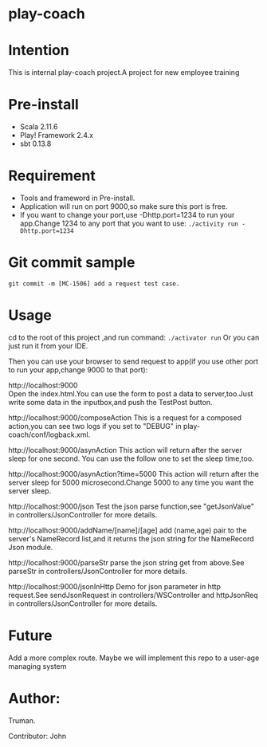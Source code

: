 # play-coach

# Intention
This is internal play-coach project.A project for new employee training

# Pre-install
- Scala 2.11.6
- Play! Framework 2.4.x
- sbt 0.13.8

# Requirement
- Tools and frameword in Pre-install.
- Application will run on port 9000,so make sure this port is free.
- If you want to change your port,use -Dhttp.port=1234 to run your app.Change 1234 to any port that you want to use:
`./activity run -Dhttp.port=1234`

# Git commit sample
`git commit -m [MC-1506] add a request test case.`

# Usage
cd to the root of this project ,and run command:
`./activator run`
Or you can just run it from your IDE.

Then you can use your browser to send request to app(if you use other port to run your app,change 9000 to that port):

http://localhost:9000  
Open the index.html.You can use the form to post a data to server,too.Just write some data in the inputbox,and push the TestPost button.

http://localhost:9000/composeAction 
This is a request for a composed action,you can see two logs if you set <root level> to "DEBUG" in play-coach/conf/logback.xml.

http://localhost:9000/asynAction 
This action will return after the server sleep for one second. You can use the follow one to set the sleep time,too.

http://localhost:9000/asynAction?time=5000 
This action will return after the server sleep for 5000 microsecond.Change 5000 to any time you want the server sleep.

http://localhost:9000/json 
Test the json parse function,see "getJsonValue" in  controllers/JsonController for more details.

http://localhost:9000/addName/[name]/[age] 
add (name,age) pair to the server's NameRecord list,and it returns the json string for the NameRecord Json module.

http://localhost:9000/parseStr 
parse the json string get from above.See parseStr in controllers/JsonController for more details.

http://localhost:9000/jsonInHttp
Demo for json parameter in http request.See sendJsonRequest in controllers/WSController and httpJsonReq in controllers/JsonController for more details.

# Future
Add a more complex route.
Maybe we will implement this repo to a user-age managing system

# Author:
Truman.

Contributor:
John
